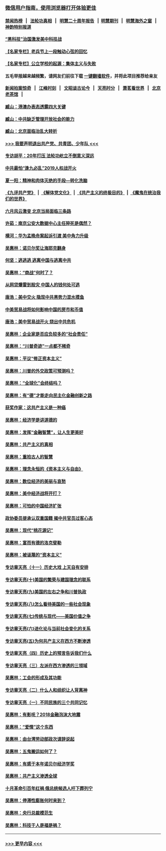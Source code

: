 ### [微信用户指南，使用浏览器打开体验更佳](https://github.com/gfw-breaker/banned-news1/blob/master/indexes/wechat-guide.md?t=0)
#### [禁闻热榜](热点新闻.md?t=0)  &nbsp;&nbsp;|&nbsp;&nbsp; [法轮功真相](https://github.com/gfw-breaker/truth/blob/master/README.md?t=0) &nbsp;&nbsp;|&nbsp;&nbsp; [明慧二十周年报告](https://github.com/gfw-breaker/mh-reports/blob/master/README.md?t=0) &nbsp;&nbsp;|&nbsp;&nbsp;[明慧期刊](https://github.com/gfw-breaker/mh-qikan) &nbsp;&nbsp;|&nbsp;&nbsp; [明慧海外之窗](https://github.com/gfw-breaker/mh-news/blob/master/README.md?t=0) &nbsp;&nbsp;|&nbsp;&nbsp; [神韵特别报道](https://github.com/gfw-breaker/mh-news/blob/master/shenyun.md?t=0)
#### [“黑科技”治国激发美中科技战](../pages/nsc423/n11638056.md?t=02051644) 
#### [【名家专栏】老兵节上一段触动心弦的回忆](../pages/nsc423/n11646016.md?t=02051644) 
#### [【名家专栏】公立学校的起源：集体主义与失败](../pages/nsc423/n11601833.md?t=02051644) 
#### 五毛举报越来越频繁，请网友们前往下载 [一键翻墙软件](https://github.com/gfw-breaker/ssr-accounts)，并将此项目推荐给亲友
#### [新闻拍案惊奇](https://github.com/gfw-breaker/banned-news1/blob/master/pages/link4.md) &nbsp;&nbsp;|&nbsp;&nbsp; [江峰时刻](https://github.com/gfw-breaker/banned-news1/blob/master/pages/link4.md) &nbsp;&nbsp;|&nbsp;&nbsp; [文昭谈古论今](https://github.com/gfw-breaker/banned-news1/blob/master/pages/link4.md) &nbsp;&nbsp;|&nbsp;&nbsp; [天亮时分](https://github.com/gfw-breaker/banned-news1/blob/master/pages/link4.md) &nbsp;&nbsp;|&nbsp;&nbsp; [萧茗看世界](https://github.com/gfw-breaker/banned-news1/blob/master/pages/link4.md) &nbsp;&nbsp;|&nbsp;&nbsp; [北京老茶馆](https://github.com/gfw-breaker/banned-news1/blob/master/pages/link4.md) &nbsp;&nbsp;|&nbsp;&nbsp; 
#### [臧山：港澳办表态透露四大关键](../pages/nsc423/n11421628.md?t=02051644) 
#### [臧山：中共缺乏管理开放社会的能力](../pages/nsc423/n11407457.md?t=02051644) 
#### [臧山：北京面临治乱大转折](../pages/nsc423/n11406895.md?t=02051644) 
#### [>>> 我要声明退出共产党、共青团、少年队 <<<](https://github.com/begood0513/goodnews/blob/master/quit/letter.md) 
#### [专访胡平：20年打压 法轮功屹立不倒意义深远](../pages/nsc423/n11398800.md?t=02051644) 
#### [中共最怕“逢九必乱”2019人权战开火](../pages/nsc423/n11385248.md?t=02051644) 
#### [夏一阳：精神和肉体灭绝的手段—转化洗脑](../pages/nsc423/n11368250.md?t=02051644) 
#### [《九评共产党》](https://github.com/begood0513/9ping.md/blob/master/README.md) &nbsp;|&nbsp; [《解体党文化》](../../../../jtdwh.md/blob/master/README.md)  &nbsp;|&nbsp; [《共产主义的终极目的》](../../../../gczydzjmd.md/blob/master/README.md) &nbsp;|&nbsp; [《魔鬼在统治我们的世界》](../../../../mgztzwmdsj.md/blob/master/README.md) 
#### [六月风云激变 北京当局面临三条路](../pages/nsc423/n11313668.md?t=02051644) 
#### [许茹：南京公安大数据中心主任猝死是偶然？](../pages/nsc423/n11064744.md?t=02051644) 
#### [横河：华为孟晚舟案起诉引渡 美中角力升级](../pages/nsc423/n11027230.md?t=02051644) 
#### [吴惠林：诺贝尔奖让海耶克翻身](../pages/nsc423/n10890049.md?t=02051644) 
#### [何坚：逃逃逃 逃离中国与逃离中共](../pages/nsc423/n10592891.md?t=02051644) 
#### [吴惠林：“商战”何时了？](../pages/nsc423/n10573558.md?t=02051644) 
#### [从网贷爆雷到股灾 中国人的钱何处可逃](../pages/nsc423/n10572800.md?t=02051644) 
#### [唐浩：美中交火 隐现中共黑势力混水摸鱼](../pages/nsc423/n10544040.md?t=02051644) 
#### [中美贸易战将如何影响中国的房市和币值](../pages/nsc423/n10543697.md?t=02051644) 
#### [唐浩：美中贸易战开火 烧出中共危机](../pages/nsc423/n10540126.md?t=02051644) 
#### [吴惠林：企业家是否应负较多的“社会责任”](../pages/nsc423/n10535022.md?t=02051644) 
#### [吴惠林：“川普奇迹”一点都不稀奇](../pages/nsc423/n10512808.md?t=02051644) 
#### [吴惠林：平议“修正资本主义”](../pages/nsc423/n10495724.md?t=02051644) 
#### [吴惠林：川普的外交政策可预测吗？](../pages/nsc423/n10462387.md?t=02051644) 
#### [吴惠林：“全球化”会终结吗？](../pages/nsc423/n10452838.md?t=02051644) 
#### [吴惠林：有“德”才能走向民主化金融创新之路](../pages/nsc423/n10432292.md?t=02051644) 
#### [获奖作家：这共产主义是一种癌](../pages/nsc423/n10431541.md?t=02051644) 
#### [吴惠林：经济学是讲道德的](../pages/nsc423/n10398014.md?t=02051644) 
#### [吴惠林：发挥“金融智慧”，让人生更美好](../pages/nsc423/n10375019.md?t=02051644) 
#### [吴惠林：共产主义的真相](../pages/nsc423/n10351394.md?t=02051644) 
#### [吴惠林：重拾古人的智慧](../pages/nsc423/n10337691.md?t=02051644) 
#### [吴惠林：理念永恒的《资本主义与自由》](../pages/nsc423/n10316274.md?t=02051644) 
#### [吴惠林：数位经济的美丽与哀愁](../pages/nsc423/n10292946.md?t=02051644) 
#### [吴惠林：美中经济战将开打？](../pages/nsc423/n10258825.md?t=02051644) 
#### [吴惠林：可怕的中国经济扩张](../pages/nsc423/n10219147.md?t=02051644) 
#### [政协委员提承认双重国籍 揭中共官员过客心态](../pages/nsc423/n10208809.md?t=02051644) 
#### [吴惠林：现代“桃花源记”](../pages/nsc423/n10185234.md?t=02051644) 
#### [吴惠林：富而有德的洛克斐勒](../pages/nsc423/n10142264.md?t=02051644) 
#### [吴惠林：被诬蔑的“资本主义”](../pages/nsc423/n10124816.md?t=02051644) 
#### [专访章天亮（十一）历史大戏 上天自有安排](../pages/nsc423/n10094905.md?t=02051644) 
#### [专访章天亮(十)美国的繁荣与建国理念的联系](../pages/nsc423/n10094899.md?t=02051644) 
#### [专访章天亮(九)美国的左右之争和川普执政](../pages/nsc423/n10094889.md?t=02051644) 
#### [专访章天亮(八)怎么看待美国的一些社会现象](../pages/nsc423/n10094857.md?t=02051644) 
#### [专访章天亮(七)传统与现代——美国价值之争](../pages/nsc423/n10093140.md?t=02051644) 
#### [专访章天亮(六)进化论与当前社会变化的关系](../pages/nsc423/n10092036.md?t=02051644) 
#### [专访章天亮(五)为何共产主义在西方不断渗透](../pages/nsc423/n10083620.md?t=02051644) 
#### [专访章天亮（四）历史上的预言告诉我们什么](../pages/nsc423/n10083606.md?t=02051644) 
#### [专访章天亮（三）左派在西方渗透的三领域](../pages/nsc423/n10081115.md?t=02051644) 
#### [吴惠林：工会的形成及其功能](../pages/nsc423/n10080633.md?t=02051644) 
#### [专访章天亮（二）什么人和组织让人背离神](../pages/nsc423/n10076637.md?t=02051644) 
#### [专访章天亮（一）不同民族的三个共同记忆](../pages/nsc423/n10074188.md?t=02051644) 
#### [吴惠林：有影呒？2018金融泡沫大地震](../pages/nsc423/n10040534.md?t=02051644) 
#### [吴惠林：“爱情”这个东西](../pages/nsc423/n10019423.md?t=02051644) 
#### [吴惠林：由台湾劳动部政次请辞说起](../pages/nsc423/n9979679.md?t=02051644) 
#### [吴惠林：五鬼搬运如何了？](../pages/nsc423/n9925338.md?t=02051644) 
#### [吴惠林：有感于本年诺贝尔经济学奖](../pages/nsc423/n9871883.md?t=02051644) 
#### [吴惠林：共产主义渗透全球](../pages/nsc423/n9812748.md?t=02051644) 
#### [十月革命引百年红祸 俄总统候选人吁下葬列宁](../pages/nsc423/n9810182.md?t=02051644) 
#### [吴惠林：停滞性膨胀何时来到？](../pages/nsc423/n9764136.md?t=02051644) 
#### [吴惠林：央行总裁模范生](../pages/nsc423/n9728134.md?t=02051644) 
#### [吴惠林：科技于人是福是祸？](../pages/nsc423/n9672982.md?t=02051644) 

----
#### [ >>> 更早内容 <<< ](../indexes/nsc423-earlier.md)
